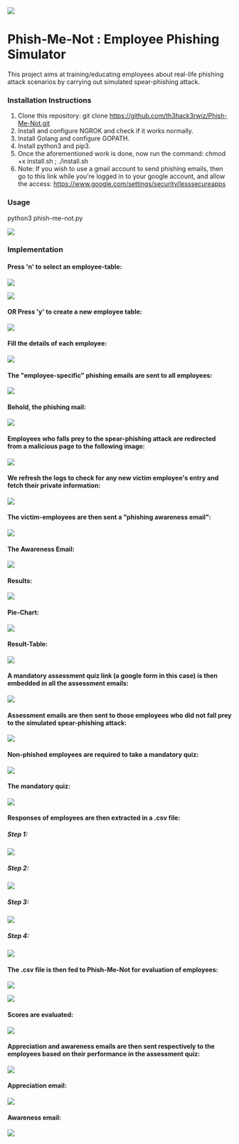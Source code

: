 ![](https://th3hack3rwiz.github.io/images/Phish-Me-Not!/logo2.PNG)

# Phish-Me-Not : Employee Phishing Simulator
This project aims at training/educating employees about real-life phishing attack scenarios by carrying out simulated spear-phishing attack.

### Installation Instructions

1. Clone this repository: git clone https://github.com/th3hack3rwiz/Phish-Me-Not.git
2. Install and configure NGROK and check if it works normally.
3. Install Golang and configure GOPATH.
4. Install python3 and pip3.
5. Once the aforementioned work is done, now run the command: chmod +x install.sh ; ./install.sh
6. Note: If you wish to use a gmail account to send phishing emails, then go to this link while you're logged in to your google account, and allow the access:
https://www.google.com/settings/security/lesssecureapps

### Usage

python3 phish-me-not.py

![](https://th3hack3rwiz.github.io/images/Phish-Me-Not!/Logo1.PNG)

### Implementation

#### Press 'n' to select an employee-table: 

![](https://th3hack3rwiz.github.io/images/Phish-Me-Not!/1.png)

![](https://th3hack3rwiz.github.io/images/Phish-Me-Not!/2.1.png)

#### OR Press 'y' to create a new employee table:

![](https://th3hack3rwiz.github.io/images/Phish-Me-Not!/2.2.PNG)

#### Fill the details of each employee:

![](https://th3hack3rwiz.github.io/images/Phish-Me-Not!/2.3.png)

#### The "employee-specific" phishing emails are sent to all employees: 

![](https://th3hack3rwiz.github.io/images/Phish-Me-Not!/3.png)

#### Behold, the phishing mail:

![](https://th3hack3rwiz.github.io/images/Phish-Me-Not!/4.png)

#### Employees who falls prey to the spear-phishing attack are redirected from a malicious page to the following image:

![](https://th3hack3rwiz.github.io/images/Phish-Me-Not!/phishing-redirect.PNG)

#### We refresh the logs to check for any new victim employee's entry and fetch their private information:

![](https://th3hack3rwiz.github.io/images/Phish-Me-Not!/6.png)

#### The victim-employees are then sent a "phishing awareness email":

![](https://th3hack3rwiz.github.io/images/Phish-Me-Not!/7a.png)

#### The Awareness Email:

![](https://th3hack3rwiz.github.io/images/Phish-Me-Not!/7b.png)

#### Results:

![](https://th3hack3rwiz.github.io/images/Phish-Me-Not!/7c%20-%20Copy.png)

#### Pie-Chart:

![](https://th3hack3rwiz.github.io/images/Phish-Me-Not!/8.0.png)

#### Result-Table:

![](https://th3hack3rwiz.github.io/images/Phish-Me-Not!/8.1.png)

#### A mandatory assessment quiz link (a google form in this case) is then embedded in all the assessment emails: 

![](https://th3hack3rwiz.github.io/images/Phish-Me-Not!/8.2.png)

#### Assessment emails are then sent to those employees who did not fall prey to the simulated spear-phishing attack:

![](https://th3hack3rwiz.github.io/images/Phish-Me-Not!/8.4.png)

#### Non-phished employees are required to take a mandatory quiz:

![](https://th3hack3rwiz.github.io/images/Phish-Me-Not!/8.6.png)

#### The mandatory quiz: 

![](https://th3hack3rwiz.github.io/images/Phish-Me-Not!/8.7.png)

#### Responses of employees are then extracted in a .csv file:

##### Step 1:

![](https://th3hack3rwiz.github.io/images/Phish-Me-Not!/8.8.png)

##### Step 2:

![](https://th3hack3rwiz.github.io/images/Phish-Me-Not!/8.9.png)

##### Step 3:

![](https://th3hack3rwiz.github.io/images/Phish-Me-Not!/9.0.png)

##### Step 4:

![](https://th3hack3rwiz.github.io/images/Phish-Me-Not!/9.1.png)

#### The .csv file is then fed to Phish-Me-Not for evaluation of employees:

![](https://th3hack3rwiz.github.io/images/Phish-Me-Not!/9.4.png)

![](https://th3hack3rwiz.github.io/images/Phish-Me-Not!/9.5.png)

#### Scores are evaluated: 

![](https://th3hack3rwiz.github.io/images/Phish-Me-Not!/9.6.png)

#### Appreciation and awareness emails are then sent respectively to the employees based on their performance in the assessment quiz: 

![](https://th3hack3rwiz.github.io/images/Phish-Me-Not!/9.7.png)

#### Appreciation email: 

![](https://th3hack3rwiz.github.io/images/Phish-Me-Not!/25b.png)

#### Awareness email:

![](https://th3hack3rwiz.github.io/images/Phish-Me-Not!/25a.png)
